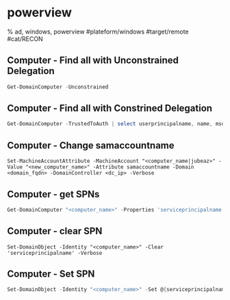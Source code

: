 # powerview

% ad, windows, powerview
#plateform/windows #target/remote  #cat/RECON 


## Computer - Find all with Unconstrained Delegation
```powershell
Get-DomainComputer -Unconstrained
```


## Computer - Find all with Constrined Delegation
```powershell
Get-DomainComputer -TrustedToAuth | select userprincipalname, name, msds-allowedtodelegateto
```

## Computer - Change samaccountname
```
Set-MachineAccountAttribute -MachineAccount "<computer_name|jubeaz>" -Value "<new_computer_name>" -Attribute samaccountname -Domain <domain_fqdn> -DomainController <dc_ip> -Verbose
```


## Computer - get SPNs
```powershell
Get-DomainComputer "<computer_name>" -Properties 'serviceprincipalname' | Select-Object -ExcludeProperty serviceprincipalname
```

## Computer - clear SPN
```
Set-DomainObject -Identity "<computer_name>" -Clear 'serviceprincipalname' -Verbose
```

## Computer - Set SPN
```powershell
Set-DomainObject -Identity "<computer_name>" -Set @{serviceprincipalname='<SPN>'} -Verbose
```